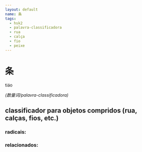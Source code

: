 ```yaml
--- 
layout: default
name: 条 
tags: 
  - hsk2
  - palavra-classificadora
  - rua
  - calça
  - fio
  - peixe
--- 
```

# 条 
tiáo  
 
*(数量词/palavra-classificadora)*  
## classificador para objetos compridos (rua, calças, fios, etc.) 
### radicais: 
### relacionados: 

